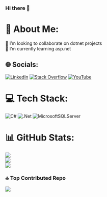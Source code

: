 ### Hi there 👋

# 💫 About Me:
👯 I’m looking to collaborate on dotnet projects<br>🌱 I’m currently learning asp.net 


## 🌐 Socials:
[![LinkedIn](https://img.shields.io/badge/LinkedIn-%230077B5.svg?logo=linkedin&logoColor=white)](https://linkedin.com/in/mohammad-reza-roointan-92819422) [![Stack Overflow](https://img.shields.io/badge/-Stackoverflow-FE7A16?logo=stack-overflow&logoColor=white)](https://stackoverflow.com/users/17685007/reza-roointan) [![YouTube](https://img.shields.io/badge/YouTube-%23FF0000.svg?logo=YouTube&logoColor=white)](https://youtube.com/@rezaroointan) 

# 💻 Tech Stack:
![C#](https://img.shields.io/badge/c%23-%23239120.svg?style=for-the-badge&logo=csharp&logoColor=white) ![.Net](https://img.shields.io/badge/.NET-5C2D91?style=for-the-badge&logo=.net&logoColor=white) ![MicrosoftSQLServer](https://img.shields.io/badge/Microsoft%20SQL%20Server-CC2927?style=for-the-badge&logo=microsoft%20sql%20server&logoColor=white)
# 📊 GitHub Stats:
![](https://github-readme-stats.vercel.app/api?username=rezaroointan&theme=dark&hide_border=false&include_all_commits=false&count_private=true)<br/>
![](https://github-readme-streak-stats.herokuapp.com/?user=rezaroointan&theme=dark&hide_border=false)<br/>
![](https://github-readme-stats.vercel.app/api/top-langs/?username=rezaroointan&theme=dark&hide_border=false&include_all_commits=false&count_private=true&layout=compact)

### 🔝 Top Contributed Repo
![](https://github-contributor-stats.vercel.app/api?username=rezaroointan&limit=5&theme=dark&combine_all_yearly_contributions=true)

<!-- Proudly created with GPRM ( https://gprm.itsvg.in ) -->
